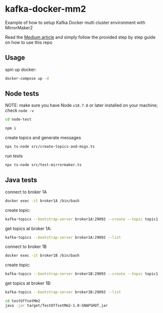 # kafka-docker-mm2

Example of how to setup Kafka Docker multi cluster environment with MirrorMaker2

Read
the [Medium article](https://medium.com/larus-team/how-to-setup-mirrormaker-2-0-on-apache-kafka-multi-cluster-environment-87712d7997a4)
and simply follow the provided step by step guide on how to use this repo

## Usage

spin up docker:

```bash
docker-compose up -d
```

## Node tests

NOTE: make sure you have Node `v18.7.0` or later installed on your machine; check `node -v`

```bash
cd node-test

npm i
```

create topics and generate messages

```bash
npx ts-node src/create-topics-and-msgs.ts
```

run tests

```bash
npx ts-node src/test-mirrormaker.ts
```

## Java tests

connect to broker 1A

```bash
docker exec -it broker1A /bin/bash
```

create topic:

```bash
kafka-topics --bootstrap-server broker1A:29092 --create --topic topic1 --partitions 3 --replication-factor 3 
```

get topics at broker 1A:

```bash
kafka-topics --bootstrap-server broker1A:29092 --list
```

connect to broker 1B

```bash
docker exec -it broker1B /bin/bash
```

create topic:

```bash
kafka-topics --bootstrap-server broker1B:29093 --create --topic topic1 --partitions 3 --replication-factor 3 
```

get topics at broker 1B:

```bash
kafka-topics --bootstrap-server broker1B:29093 --list
```

```bash
cd testOffsetMm2
java -jar target/TestOffsetMm2-1.0-SNAPSHOT.jar
```


